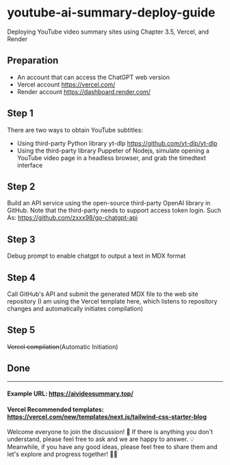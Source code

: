 # youtube-ai-summary-deploy-guide
Deploying YouTube video summary sites using Chapter 3.5, Vercel, and Render
## Preparation
- An account that can access the ChatGPT web version
- Vercel account https://vercel.com/
- Render account https://dashboard.render.com/
## Step 1
There are two ways to obtain YouTube subtitles:
  - Using third-party Python library yt-dlp https://github.com/yt-dlp/yt-dlp
  - Using the third-party library Puppeter of Nodejs, simulate opening a YouTube video page in a headless browser, and grab the timedtext interface
## Step 2
Build an API service using the open-source third-party OpenAI library in GitHub. Note that the third-party needs to support access token login.
Such As: https://github.com/zxxx98/go-chatgpt-api
## Step 3
Debug prompt to enable chatgpt to output a text in MDX format
## Step 4
Call GitHub's API and submit the generated MDX file to the web site repository (I am using the Vercel template here, which listens to repository changes and automatically initiates compilation)
## Step 5
~~Vercel compilation~~(Automatic Initiation)
## Done
-------------
#### Example URL: https://aivideosummary.top/
#### Vercel Recommended templates: https://vercel.com/new/templates/next.js/tailwind-css-starter-blog

Welcome everyone to join the discussion! 🌟 If there is anything you don't understand, please feel free to ask and we are happy to answer. 💡 Meanwhile, if you have any good ideas, please feel free to share them and let's explore and progress together! 🤝💭


